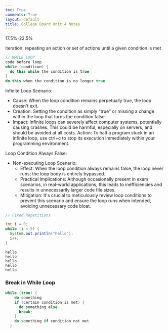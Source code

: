 ```yaml
---
toc: True
comments: True
layout: default
title: College Board Unit 4 Notes
---
```


17.5%-22.5%

iteration: repeating an action or set of actions until a given condition is met


```Java
// WHILE LOOP
code before loop
while (condition) {
  do this while the condition is true
}
do this when the condition is no longer true
```

Infinite Loop Scenario:
- Cause: When the loop condition remains perpetually true, the loop doesn't exit.
- Creation: Setting the condition as simply "true" or missing a change within the loop that turns the condition false.
- Impact: Infinite loops can severely affect computer systems, potentially causing crashes. This could be harmful, especially on servers, and should be avoided at all costs.
Action: To halt a program stuck in an infinite loop, use ctrl+c to stop its execution immediately within your programming environment.

Loop Condition Always False:
- Non-executing Loop Scenario:
    - Effect: When the loop condition always remains false, the loop never runs; the loop body is entirely bypassed.
    - Practical Implications: Although occasionally present in exam scenarios, in real-world applications, this leads to inefficiencies and results in unnecessarily larger code file sizes.
    - Mitigation: It's crucial to meticulously review loop conditions to prevent this scenario and ensure the loop runs when intended, avoiding unnecessary code bloat.


```Java
// Fixed Repetitions

int i = 0;
while (i < 5) {
  System.out.println("hello");
  i++;
}
```

    hello
    hello
    hello
    hello
    hello


### Break in While Loop


```Java
while (true) {
    do something
    if (certain condition is met) {
      do something else
      break;
    }
    do something if condition not met
  }
  
```
